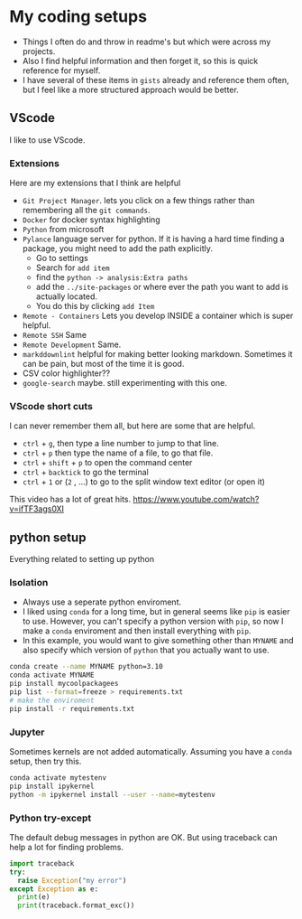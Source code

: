 # My coding setups

* Things I often do and throw in readme's but which were across my projects.
* Also I find helpful information and then forget it, so this is quick reference for myself.
* I have several of these items in `gists` already and reference them often, but I feel like a more structured approach would be better.

## VScode

I like to use VScode.

### Extensions

Here are my extensions that I think are helpful

* `Git Project Manager`. lets you click on a few things rather than remembering all the `git commands`.
* `Docker`  for docker syntax highlighting
* `Python` from microsoft
* `Pylance` language server for python. If it is having a hard time finding a package, you might need to add the path explicitly.
  * Go to settings
  * Search for `add item`
  * find the `python -> analysis:Extra paths`
  * add the `../site-packages` or where ever the path you want to add is actually located.
  * You do this by clicking `add Item`
* `Remote - Containers` Lets you develop INSIDE a container which is super helpful.
* `Remote SSH` Same
* `Remote Development` Same.
* `markddownlint` helpful for making better looking markdown. Sometimes it can be  pain, but most of the time it is good. 
* CSV color highlighter??
* `google-search` maybe. still experimenting with this one.

### VScode short cuts

I can never remember them all, but here are some that are helpful.

* `ctrl` + `g`, then type a line number to jump to that line.
* `ctrl` + `p` then type the name of a file, to go that file.
* `ctrl` +  `shift`  + `p` to open the command center
* `ctrl` + `backtick` to go the terminal
* `ctrl` + `1` or (`2` , ...) to go to the split window text editor (or open it)

This video has a lot of great hits. <https://www.youtube.com/watch?v=ifTF3ags0XI>

## python setup

Everything related to setting up python

### Isolation

* Always use a seperate python enviroment. 
* I liked using `conda`  for a long time, but in general seems like `pip` is easier to use. However, you can't specify a python version with `pip`, so now I make a `conda` enviroment and then install everything with `pip`.
* In this example, you would want to give something other than `MYNAME` and also specify which version of `python` that you actually want to use.

```bash
conda create --name MYNAME python=3.10
conda activate MYNAME
pip install mycoolpackagees
pip list --format=freeze > requirements.txt
# make the enviroment
pip install -r requirements.txt
```

### Jupyter

Sometimes kernels are not added automatically. Assuming you have a `conda` setup, then try this.  

```bash
conda activate mytestenv
pip install ipykernel
python -m ipykernel install --user --name=mytestenv
```

### Python try-except

The default debug messages in python are OK. But using traceback can help a lot for finding problems.

```python
import traceback
try:
  raise Exception("my error")
except Exception as e:
  print(e)
  print(traceback.format_exc())
```
